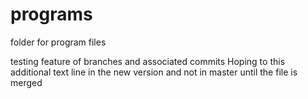 # programs
folder for program files

testing feature of branches and associated commits
Hoping to this additional text line in the new version and not in master until the file is merged
